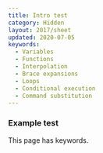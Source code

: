 ```yaml
---
title: Intro test
category: Hidden
layout: 2017/sheet
updated: 2020-07-05
keywords:
  - Variables
  - Functions
  - Interpolation
  - Brace expansions
  - Loops
  - Conditional execution
  - Command substitution
---
```


### Example test
This page has keywords.
